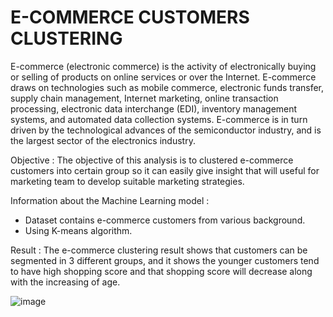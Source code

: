 # E-COMMERCE CUSTOMERS CLUSTERING

E-commerce (electronic commerce) is the activity of electronically buying or selling of products on online services or over the Internet. E-commerce draws on technologies such as mobile commerce, electronic funds transfer, supply chain management, Internet marketing, online transaction processing, electronic data interchange (EDI), inventory management systems, and automated data collection systems. E-commerce is in turn driven by the technological advances of the semiconductor industry, and is the largest sector of the electronics industry.

Objective : The objective of this analysis is to clustered e-commerce customers into certain group so it can easily give insight that will useful for marketing team to develop suitable marketing strategies.


Information about the Machine Learning model :
- Dataset contains e-commerce customers from various background.
- Using K-means algorithm.

Result : The e-commerce clustering result shows that customers can be segmented in 3 different groups, and it shows the younger customers tend to have high shopping score and that shopping score will decrease along with the increasing of age.

![image](https://user-images.githubusercontent.com/113236791/189793810-a9346bc8-30b8-4ee4-8dc2-97ba6bf9efb6.png)
